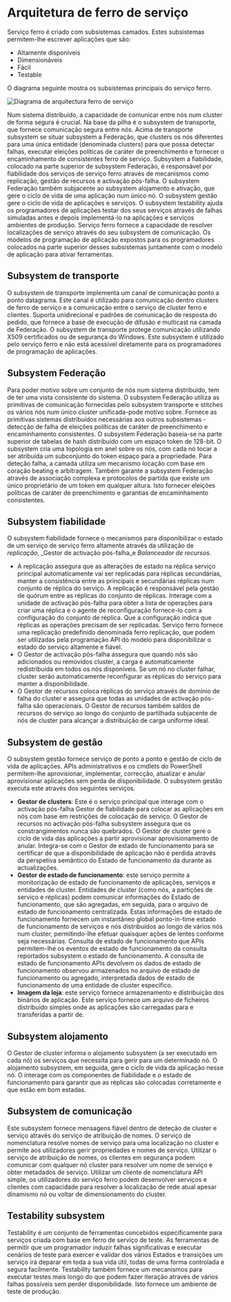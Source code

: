 <properties
   pageTitle="Arquitetura de serviço ferro | Microsoft Azure"
   description="Serviço ferro é uma plataforma de sistemas distribuídos utilizada para criar aplicações dimensionáveis, fiáveis e geridos facilmente para a nuvem. Este artigo mostra a arquitetura do serviço ferro."
   services="service-fabric"
   documentationCenter=".net"
   authors="rishirsinha"
   manager="timlt"
   editor="rishirsinha"/>

<tags
   ms.service="service-fabric"
   ms.devlang="dotnet"
   ms.topic="article"
   ms.tgt_pltfrm="NA"
   ms.workload="NA"
   ms.date="06/09/2016"
   ms.author="rsinha"/>

# <a name="service-fabric-architecture"></a>Arquitetura de ferro de serviço

Serviço ferro é criado com subsistemas camados. Estes subsistemas permitem-lhe escrever aplicações que são:

* Altamente disponíveis
* Dimensionáveis
* Fácil
* Testable

O diagrama seguinte mostra os subsistemas principais do serviço ferro.

![Diagrama de arquitectura ferro de serviço](media/service-fabric-architecture/service-fabric-architecture.png)

Num sistema distribuído, a capacidade de comunicar entre nós num cluster de forma segura é crucial. Na base da pilha é o subsystem de transporte, que fornece comunicação segura entre nós. Acima de transporte subsystem se situar subsystem a Federação, que clusters os nós diferentes para uma única entidade (denominada clusters) para que possa detectar falhas, executar eleições políticas de caráter de preenchimento e fornecer o encaminhamento de consistentes ferro de serviço. Subsystem a fiabilidade, colocado na parte superior de subsystem Federação, é responsável por fiabilidade dos serviços de serviço ferro através de mecanismos como replicação, gestão de recursos e activação pós-falha. O subsystem Federação também subjacente ao subsystem alojamento e ativação, que gere o ciclo de vida de uma aplicação num único nó. O subsystem gestão gere o ciclo de vida de aplicações e serviços. O subsystem testability ajuda os programadores de aplicações testar dos seus serviços através de falhas simuladas antes e depois implementá-lo na aplicações e serviços ambientes de produção. Serviço ferro fornece a capacidade de resolver localizações de serviço através do seu subsystem de comunicação. Os modelos de programação de aplicação expostos para os programadores colocados na parte superior desses subsistemas juntamente com o modelo de aplicação para ativar ferramentas.

## <a name="transport-subsystem"></a>Subsystem de transporte
O subsystem de transporte implementa um canal de comunicação ponto a ponto datagrama. Este canal é utilizado para comunicação dentro clusters de ferro de serviço e a comunicação entre o serviço de cluster ferro e clientes. Suporta unidirecional e padrões de comunicação de resposta do pedido, que fornece a base de execução de difusão e multicast na camada de Federação. O subsystem de transporte protege comunicação utilizando X509 certificados ou de segurança do Windows. Este subsystem é utilizado pelo serviço ferro e não está acessível diretamente para os programadores de programação de aplicações.

## <a name="federation-subsystem"></a>Subsystem Federação
Para poder motivo sobre um conjunto de nós num sistema distribuído, tem de ter uma vista consistente do sistema. O subsystem Federação utiliza as primitivas de comunicação fornecidas pelo subsystem transporte e stitches os vários nós num único cluster unificada-pode motivo sobre. Fornece as primitivas sistemas distribuídos necessárias aos outros subsistemas - detecção de falha de eleições políticas de caráter de preenchimento e encaminhamento consistentes. O subsystem Federação baseia-se na parte superior de tabelas de hash distribuído com um espaço token de 128-bit. O subsystem cria uma topologia em anel sobre os nós, com cada nó tocar a ser atribuída um subconjunto do token espaço para a propriedade. Para deteção falha, a camada utiliza um mecanismo locação com base em coração beating e arbitragem. Também garante a subsystem Federação através de associação complexa e protocolos de partida que existe um único proprietário de um token em qualquer altura. Isto fornecer eleições políticas de caráter de preenchimento e garantias de encaminhamento consistentes.

## <a name="reliability-subsystem"></a>Subsystem fiabilidade
O subsystem fiabilidade fornece o mecanismos para disponibilizar o estado de um serviço de serviço ferro altamente através da utilização de _replicação_, _Gestor de activação pós-falha_e _Balanceador de recursos_.

* A replicação assegura que as alterações de estado na réplica serviço principal automaticamente vai ser replicadas para réplicas secundárias, manter a consistência entre as principais e secundárias réplicas num conjunto de réplica do serviço. A replicação é responsável pela gestão de quórum entre as réplicas do conjunto de réplicas. Interage com a unidade de activação pós-falha para obter a lista de operações para criar uma réplica e o agente de reconfiguração fornece-lo com a configuração do conjunto de réplica. Que a configuração indica que réplicas as operações precisam de ser replicadas. Serviço ferro fornece uma replicação predefinido denominada ferro replicação, que podem ser utilizadas pela programação API do modelo para disponibilizar o estado do serviço altamente e fiável.
* O Gestor de activação pós-falha assegura que quando nós são adicionados ou removidos cluster, a carga é automaticamente redistribuída em todos os nós disponíveis. Se um nó no cluster falhar, cluster serão automaticamente reconfigurar as réplicas do serviço para manter a disponibilidade.
* O Gestor de recursos coloca réplicas do serviço através de domínio de falha do cluster e assegura que todas as unidades de activação pós-falha são operacionais. O Gestor de recursos também saldos de recursos do serviço ao longo do conjunto de partilhada subjacente de nós de cluster para alcançar a distribuição de carga uniforme ideal.

## <a name="management-subsystem"></a>Subsystem de gestão
O subsystem gestão fornece serviço de ponto a ponto e gestão de ciclo de vida de aplicações. APIs administrativos e os cmdlets do PowerShell permitem-lhe aprovisionar, implementar, correcção, atualizar e anular aprovisionar aplicações sem perda de disponibilidade. O subsystem gestão executa este através dos seguintes serviços.

* **Gestor de clusters**: Este é o serviço principal que interage com o activação pós-falha Gestor de fiabilidade para colocar as aplicações em nós com base em restrições de colocação de serviço. O Gestor de recursos no activação pós-falha subsystem assegura que os constrangimentos nunca são quebrados. O Gestor de cluster gere o ciclo de vida das aplicações a partir aprovisionar aprovisionamento de anular. Integra-se com o Gestor de estado de funcionamento para se certificar de que a disponibilidade de aplicação não é perdida através da perspetiva semântico do Estado de funcionamento da durante as actualizações.
* **Gestor de estado de funcionamento**: este serviço permite a monitorização de estado de funcionamento de aplicações, serviços e entidades de cluster. Entidades de cluster (como nós, a partições de serviço e réplicas) podem comunicar informações do Estado de funcionamento, que são agregadas, em seguida, para o arquivo de estado de funcionamento centralizada. Estas informações de estado de funcionamento fornecem um instantâneo global ponto-in-time estado de funcionamento de serviços e nós distribuídos ao longo de vários nós num cluster, permitindo-lhe efetuar quaisquer ações de lentes conforme seja necessárias. Consulta de estado de funcionamento que APIs permitem-lhe os eventos de estado de funcionamento da consulta reportados subsystem o estado de funcionamento. A consulta de estado de funcionamento APIs devolvem os dados de estado de funcionamento observou armazenados no arquivo de estado de funcionamento ou agregado, interpretada dados de estado de funcionamento de uma entidade de cluster específico.
* **Imagem da loja**: este serviço fornece armazenamento e distribuição dos binários de aplicação. Este serviço fornece um arquivo de ficheiros distribuído simples onde as aplicações são carregadas para e transferidas a partir de.


## <a name="hosting-subsystem"></a>Subsystem alojamento
O Gestor de cluster informa o alojamento subsystem (a ser executado em cada nó) os serviços que necessita para gerir para um determinado nó. O alojamento subsystem, em seguida, gere o ciclo de vida da aplicação nesse nó. O interage com os componentes de fiabilidade e o estado de funcionamento para garantir que as réplicas são colocadas corretamente e que estão em bom estadas.

## <a name="communication-subsystem"></a>Subsystem de comunicação
Este subsystem fornece mensagens fiável dentro de deteção de cluster e serviço através do serviço de atribuição de nomes. O serviço de nomenclatura resolve nomes de serviço para uma localização no cluster e permite aos utilizadores gerir propriedades e nomes de serviço. Utilizar o serviço de atribuição de nomes, os clientes em segurança podem comunicar com qualquer nó cluster para resolver um nome de serviço e obter metadados de serviço. Utilizar um cliente de nomenclatura API simple, os utilizadores do serviço ferro podem desenvolver serviços e clientes com capacidade para resolver a localização de rede atual apesar dinamismo nó ou voltar de dimensionamento do cluster.

## <a name="testability-subsystem"></a>Testability subsystem
Testability é um conjunto de ferramentas concebidos especificamente para serviços criada com base em ferro de serviço de teste. As ferramentas de permitir que um programador induzir falhas significativas e executar cenários de teste para exercer e validar dos vários Estados e transições um serviço irá deparar em toda a sua vida útil, todas de uma forma controlada e segura facilmente. Testability também fornece um mecanismos para executar testes mais longo do que podem fazer iteração através de vários falhas possíveis sem perder disponibilidade. Isto fornece um ambiente de teste de produção.

